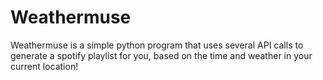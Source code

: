 # Weathermuse
Weathermuse is a simple python program that uses several API calls to generate a spotify playlist for you, based on the time and weather in your current location!
